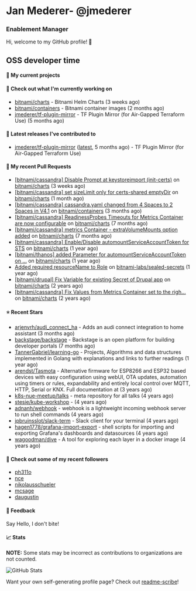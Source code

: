 # Jan Mederer- @jmederer
### Enablement Manager

Hi, welcome to my GitHub profile! 👋

## OSS developer time

#### 🌱 My current projects

#### 👷 Check out what I'm currently working on

- [bitnami/charts](https://github.com/bitnami/charts) - Bitnami Helm Charts (3 weeks ago)
- [bitnami/containers](https://github.com/bitnami/containers) - Bitnami container images (2 months ago)
- [jmederer/tf-plugin-mirror](https://github.com/jmederer/tf-plugin-mirror) - TF Plugin Mirror (for Air-Gapped Terraform Use)  (5 months ago)

#### 🔭 Latest releases I've contributed to

- [jmederer/tf-plugin-mirror](https://github.com/jmederer/tf-plugin-mirror) ([latest](https://github.com/jmederer/tf-plugin-mirror/releases/tag/latest), 5 months ago) - TF Plugin Mirror (for Air-Gapped Terraform Use) 

#### 🔨 My recent Pull Requests

- [[bitnami/cassandra] Disable Prompt at keystoreimport (init-certs)](https://github.com/bitnami/charts/pull/15803) on [bitnami/charts](https://github.com/bitnami/charts) (3 weeks ago)
- [[bitnami/cassandra] set sizeLimit only for certs-shared emptyDir](https://github.com/bitnami/charts/pull/15315) on [bitnami/charts](https://github.com/bitnami/charts) (1 month ago)
- [[bitnami/cassandra] cassandra.yaml changed from 4 Spaces to 2 Spaces in V4.1](https://github.com/bitnami/containers/pull/21215) on [bitnami/containers](https://github.com/bitnami/containers) (3 months ago)
- [[bitnami/cassandra] ReadinessProbes Timeouts for Metrics Container are now configurable](https://github.com/bitnami/charts/pull/12351) on [bitnami/charts](https://github.com/bitnami/charts) (7 months ago)
- [[bitnami/cassandra] metrics Container - extraVolumeMounts option added](https://github.com/bitnami/charts/pull/12231) on [bitnami/charts](https://github.com/bitnami/charts) (7 months ago)
- [[bitnami/cassandra] Enable/Disable automountServiceAccountToken for STS](https://github.com/bitnami/charts/pull/9661) on [bitnami/charts](https://github.com/bitnami/charts) (1 year ago)
- [[bitnami/thanos] added Parameter for automountServiceAccountToken on …](https://github.com/bitnami/charts/pull/9590) on [bitnami/charts](https://github.com/bitnami/charts) (1 year ago)
- [Added required resourceName to Role](https://github.com/bitnami-labs/sealed-secrets/pull/745) on [bitnami-labs/sealed-secrets](https://github.com/bitnami-labs/sealed-secrets) (1 year ago)
- [[bitnami/drupal] Fix Variable for existing Secret of Drupal app](https://github.com/bitnami/charts/pull/7409) on [bitnami/charts](https://github.com/bitnami/charts) (2 years ago)
- [[bitnami/cassandra] Fix Values from Metrics Container set to the righ…](https://github.com/bitnami/charts/pull/5957) on [bitnami/charts](https://github.com/bitnami/charts) (2 years ago)

#### ⭐ Recent Stars

- [arjenvrh/audi_connect_ha](https://github.com/arjenvrh/audi_connect_ha) - Adds an audi connect integration to home assistant (3 months ago)
- [backstage/backstage](https://github.com/backstage/backstage) - Backstage is an open platform for building developer portals (7 months ago)
- [TannerGabriel/learning-go](https://github.com/TannerGabriel/learning-go) - Projects, Algorithms and data structures implemented in Golang with explanations and links to further readings (1 year ago)
- [arendst/Tasmota](https://github.com/arendst/Tasmota) - Alternative firmware for ESP8266 and ESP32 based devices with easy configuration using webUI, OTA updates, automation using timers or rules, expandability and entirely local control over MQTT, HTTP, Serial or KNX. Full documentation at (3 years ago)
- [k8s-nue-meetup/talks](https://github.com/k8s-nue-meetup/talks) - meta repository for all talks (4 years ago)
- [stesie/kube-workshop](https://github.com/stesie/kube-workshop) -  (4 years ago)
- [adnanh/webhook](https://github.com/adnanh/webhook) - webhook is a lightweight incoming webhook server to run shell commands (4 years ago)
- [jpbruinsslot/slack-term](https://github.com/jpbruinsslot/slack-term) - Slack client for your terminal (4 years ago)
- [hagen1778/grafana-import-export](https://github.com/hagen1778/grafana-import-export) - shell scripts for importing and exporting Grafana&#39;s dashboards and datasources (4 years ago)
- [wagoodman/dive](https://github.com/wagoodman/dive) - A tool for exploring each layer in a docker image (4 years ago)

#### 👯 Check out some of my recent followers

- [ph311o](https://github.com/ph311o)
- [nce](https://github.com/nce)
- [nikolausschueler](https://github.com/nikolausschueler)
- [mcsage](https://github.com/mcsage)
- [daugustin](https://github.com/daugustin)

#### 💬 Feedback

Say Hello, I don't bite!

#### 📈 Stats

**NOTE:** Some stats may be incorrect as contributions to organizations
are not counted.

![GitHub Stats](https://github-readme-stats.vercel.app/api?username=jmederer&count_private=false&theme=tokyonight&show_icons=true)

Want your own self-generating profile page? Check out [readme-scribe](https://github.com/muesli/readme-scribe)!
